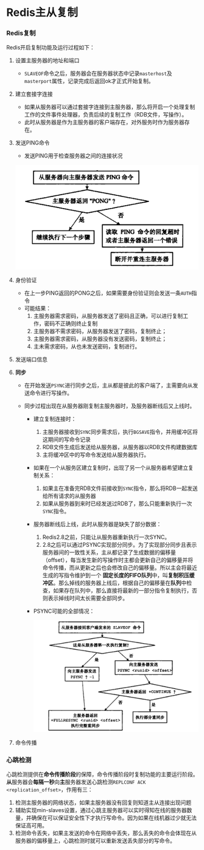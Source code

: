 # Redis主从复制

### Redis复制

Redis开启复制功能及运行过程如下：

1. 设置主服务器的地址和端口

   - `SLAVEOF`命令之后，服务器会在服务器状态中记录`masterhost`及`masterport`属性，记录完成后返回ok才正式开始复制。

2. 建立套接字连接

   - 如果从服务器可以通过套接字连接到主服务器，那么将开启一个处理复制工作的文件事件处理器，负责后续的复制工作（RDB文件，写操作）。
   - 此时从服务器是作为主服务器的客户端存在，对外服务时作为服务器存在。

3. 发送PING命令

   - 发送PING用于检查服务器之间的连接状况

   ![image-20200613131007653](../static/Redis/从发送PING.png)

4. 身份验证

   - 在上一步PING返回的PONG之后，如果需要身份验证则会发送一条`AUTH`指令
   - 可能结果：
     1. 主服务器需求密码，从服务器发送了密码且正确，可以进行复制工作，密码不正确则终止复制
     2. 主服务器不需求密码，从服务器发送了密码，复制终止；
     3. 主服务器需求密码，从服务器没有发送密码，复制终止；
     4. 主未需求密码，从也未发送密码，复制进行。

5. 发送端口信息

6. **同步**

   - 在开始发送`PSYNC`进行同步之后，主从都是彼此的客户端了，主需要向从发送命令进行写操作。

   - 同步过程出现在从服务器刚复制主服务器时，及服务器断线后又上线时。

     - 建立复制连接时：

       1. 主服务器接收到`SYNC`同步需求后，执行`BGSAVE`指令，并用缓冲区将这期间的写命令记录
       2. RDB文件生成后发送给从服务器，从服务器以RDB文件构建数据库
       3. 主将缓冲区中的写命令发送给从服务器执行。

     - 如果在一个从服务区建立复制时，出现了另一个从服务器希望建立复制关系：

       1. 如果主在准备完RDB文件前接收到`SYNC`指令，那么将RDB一起发送给所有请求的从服务器
       2. 如果从服务器到来时已经发送过RDB了，那么只能重新执行一次`SYNC`指令。

     - 服务器断线后上线，此时从服务器是缺失了部分数据：

       1. Redis2.8之前，只能让从服务器重新执行一次SYNC。
       2. 2.8之后可以通过PSYNC实现部分同步。为了实现部分同步且表示服务器间的一致性关系，主从都记录了生成数据的偏移量（offset），每当发生新的写操作时主都会更新自己的偏移量并将命令传播，而从更新之后也会修改自己的偏移量。所以主会将最近生成的写指令维护到一个 **固定长度的FIFO队列**中，叫**复制积压缓冲区**。那么掉线的服务器上线后，根据自己的偏移量在**队列**中检查，如果存在队列中，那么直接将最新的一部分指令复制执行，否则表示掉线时间太长需要全部同步。

     - PSYNC可能的全部情况：

       ![image-20200613133401040](../static/Redis/复制时同步.png)

7. 命令传播

### 心跳检测

心跳检测提供在**命令传播阶段**的保障，命令传播阶段时复制功能的主要运行阶段。**从**服务器会**每隔一秒**向**主**服务器发送心跳检测`REPLCONF ACK <replication_offset>`，作用有三：

1. 检测主服务器的网络状态，如果主服务器没有回复则知道主从连接出现问题
2. 辅助实现min-slaves设置，通过心跳主服务器可以实时得知在线的服务器数量，并确保在可以保证安全性下才执行写命令。因为如果在线机器过少就无法保证高可用。
3. 检测命令丢失，如果主发送的命令在网络中丢失，那么丢失的命令会体现在从服务器的偏移量上，心跳检测时就可以重新发送丢失部分的写命令。